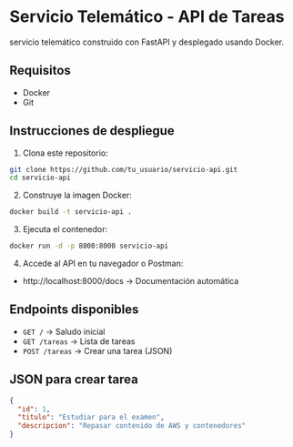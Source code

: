 # Servicio Telemático - API de Tareas

servicio telemático construido con FastAPI y desplegado usando Docker.

##  Requisitos
- Docker
- Git

##  Instrucciones de despliegue

1. Clona este repositorio:
```bash
git clone https://github.com/tu_usuario/servicio-api.git
cd servicio-api
```

2. Construye la imagen Docker:
```bash
docker build -t servicio-api .
```

3. Ejecuta el contenedor:
```bash
docker run -d -p 8000:8000 servicio-api
```

4. Accede al API en tu navegador o Postman:
- http://localhost:8000/docs → Documentación automática

##  Endpoints disponibles

- `GET /` → Saludo inicial
- `GET /tareas` → Lista de tareas
- `POST /tareas` → Crear una tarea (JSON)

## JSON para crear tarea
```json
{
  "id": 1,
  "titulo": "Estudiar para el examen",
  "descripcion": "Repasar contenido de AWS y contenedores"
}
```
